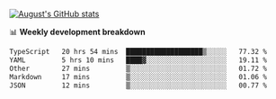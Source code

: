 
[![August's GitHub stats](https://github-readme-stats.vercel.app/api?username=zou-weidong&show_icons=true&theme=radical)](https://github.com/zou-weidong)


📊 **Weekly development breakdown**
<!--START_SECTION:waka-->

```txt
TypeScript   20 hrs 54 mins  ███████████████████▒░░░░░   77.32 %
YAML         5 hrs 10 mins   ████▓░░░░░░░░░░░░░░░░░░░░   19.11 %
Other        27 mins         ▒░░░░░░░░░░░░░░░░░░░░░░░░   01.72 %
Markdown     17 mins         ▒░░░░░░░░░░░░░░░░░░░░░░░░   01.06 %
JSON         12 mins         ▒░░░░░░░░░░░░░░░░░░░░░░░░   00.77 %
```

<!--END_SECTION:waka-->

